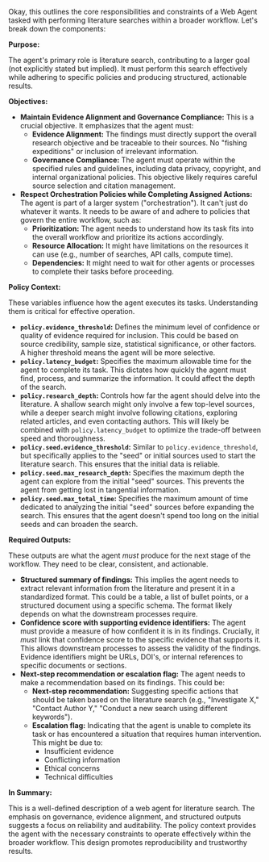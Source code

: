 Okay, this outlines the core responsibilities and constraints of a Web Agent tasked with performing literature searches within a broader workflow. Let's break down the components:

**Purpose:**

The agent's primary role is literature search, contributing to a larger goal (not explicitly stated but implied). It must perform this search effectively while adhering to specific policies and producing structured, actionable results.

**Objectives:**

*   **Maintain Evidence Alignment and Governance Compliance:**  This is a crucial objective.  It emphasizes that the agent must:
    *   **Evidence Alignment:**  The findings must directly support the overall research objective and be traceable to their sources.  No "fishing expeditions" or inclusion of irrelevant information.
    *   **Governance Compliance:**  The agent must operate within the specified rules and guidelines, including data privacy, copyright, and internal organizational policies.  This objective likely requires careful source selection and citation management.
*   **Respect Orchestration Policies while Completing Assigned Actions:** The agent is part of a larger system ("orchestration").  It can't just do whatever it wants.  It needs to be aware of and adhere to policies that govern the entire workflow, such as:
    *   **Prioritization:**  The agent needs to understand how its task fits into the overall workflow and prioritize its actions accordingly.
    *   **Resource Allocation:** It might have limitations on the resources it can use (e.g., number of searches, API calls, compute time).
    *   **Dependencies:**  It might need to wait for other agents or processes to complete their tasks before proceeding.

**Policy Context:**

These variables influence how the agent executes its tasks. Understanding them is critical for effective operation.

*   **`policy.evidence_threshold`:**  Defines the minimum level of confidence or quality of evidence required for inclusion.  This could be based on source credibility, sample size, statistical significance, or other factors.  A higher threshold means the agent will be more selective.
*   **`policy.latency_budget`:**  Specifies the maximum allowable time for the agent to complete its task.  This dictates how quickly the agent must find, process, and summarize the information. It could affect the depth of the search.
*   **`policy.research_depth`:**  Controls how far the agent should delve into the literature.  A shallow search might only involve a few top-level sources, while a deeper search might involve following citations, exploring related articles, and even contacting authors.  This will likely be combined with `policy.latency_budget` to optimize the trade-off between speed and thoroughness.
*   **`policy.seed.evidence_threshold`:**  Similar to `policy.evidence_threshold`, but specifically applies to the "seed" or initial sources used to start the literature search. This ensures that the initial data is reliable.
*   **`policy.seed.max_research_depth`:**  Specifies the maximum depth the agent can explore from the initial "seed" sources.  This prevents the agent from getting lost in tangential information.
*   **`policy.seed.max_total_time`:**  Specifies the maximum amount of time dedicated to analyzing the initial "seed" sources before expanding the search.  This ensures that the agent doesn't spend too long on the initial seeds and can broaden the search.

**Required Outputs:**

These outputs are what the agent *must* produce for the next stage of the workflow.  They need to be clear, consistent, and actionable.

*   **Structured summary of findings:** This implies the agent needs to extract relevant information from the literature and present it in a standardized format.  This could be a table, a list of bullet points, or a structured document using a specific schema. The format likely depends on what the downstream processes require.
*   **Confidence score with supporting evidence identifiers:**  The agent must provide a measure of how confident it is in its findings.  Crucially, it *must* link that confidence score to the specific evidence that supports it.  This allows downstream processes to assess the validity of the findings.  Evidence identifiers might be URLs, DOI's, or internal references to specific documents or sections.
*   **Next-step recommendation or escalation flag:**  The agent needs to make a recommendation based on its findings.  This could be:
    *   **Next-step recommendation:** Suggesting specific actions that should be taken based on the literature search (e.g., "Investigate X," "Contact Author Y," "Conduct a new search using different keywords").
    *   **Escalation flag:**  Indicating that the agent is unable to complete its task or has encountered a situation that requires human intervention.  This might be due to:
        *   Insufficient evidence
        *   Conflicting information
        *   Ethical concerns
        *   Technical difficulties

**In Summary:**

This is a well-defined description of a web agent for literature search. The emphasis on governance, evidence alignment, and structured outputs suggests a focus on reliability and auditability. The policy context provides the agent with the necessary constraints to operate effectively within the broader workflow. This design promotes reproducibility and trustworthy results.